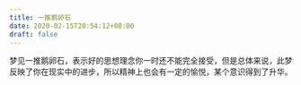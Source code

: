 ```yaml
---
title: 一推鹅卵石
date: 2020-02-15T20:54:12+08:00
draft: false
---
```


梦见一推鹅卵石，表示好的思想理念你一时还不能完全接受，但是总体来说，此梦反映了你在现实中的进步，所以精神上也会有一定的愉悦，某个意识得到了升华。<br>
